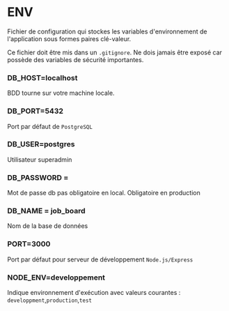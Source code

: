 # ENV
Fichier de configuration qui stockes les variables d'environnement de l'application sous formes paires clé-valeur.

Ce fichier doit être mis dans un `.gitignore`. Ne dois jamais être exposé car possède des variables de sécurité importantes.

### DB_HOST=localhost
BDD tourne sur votre machine locale.

### DB_PORT=5432
Port par défaut de `PostgreSQL`

### DB_USER=postgres
Utilisateur superadmin

### DB_PASSWORD =
Mot de passe db pas obligatoire en local. Obligatoire en production

### DB_NAME = job_board
Nom de la base de données

### PORT=3000
Port par défaut pour serveur de développement `Node.js/Express`

### NODE_ENV=developpement
Indique environnement d'exécution avec valeurs courantes :
`developpment`,`production`,`test`
